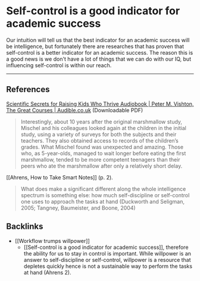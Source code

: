 # Self-control is a good indicator for academic success
Our intuition will tell us that the best indicator for an academic success will be intelligence, but fortunately there are researches that has proven that self-control is a better indicator for an academic success. The reason this is a good news is we don't have a lot of things that we can do with our IQ, but influencing self-control is within our reach.

- - -
## References
[Scientific Secrets for Raising Kids Who Thrive Audiobook | Peter M. Vishton, The Great Courses | Audible.co.uk](https://www.audible.co.uk/pd/Scientific-Secrets-for-Raising-Kids-Who-Thrive-Audiobook/B00IB12F0S)  (Downloadable PDF)
> Interestingly, about 10 years after the original marshmallow study, Mischel and his colleagues looked again at the children in the initial study, using a variety of surveys for both the subjects and their teachers. They also obtained access to records of the children’s grades. What Mischel found was unexpected and amazing. Those who, as 5-year-olds, managed to wait longer before eating the first marshmallow, tended to be more competent teenagers than their peers who ate the marshmallow after only a relatively short delay.

[[Ahrens, How to Take Smart Notes]] (p. 2).
> What does make a significant different along the whole intelligence spectrum is something else: how much self-discipline or self-control one uses to approach the tasks at hand (Duckworth and Seligman, 2005; Tangney, Baumeister, and Boone, 2004)

## Backlinks
* [[Workflow trumps willpower]]
	* [[Self-control is a good indicator for academic success]], therefore the ability for us to stay in control is important. While willpower is an answer to self-discipline or self-control, willpower is a resource that depletes quickly hence is not a sustainable way to perform the tasks at hand (Ahrens 2). 

<!-- #evergreen #parenting -->

<!-- {BearID:C4BD0297-2339-4BF8-860A-C9B1ACC6F151-76148-000294394DA3FDF3} -->
